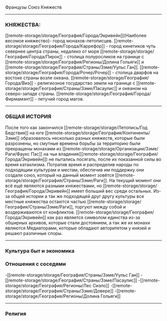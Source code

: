 Французы
Союз Княжеств

---
### **КНЯЖЕСТВА**:
[[remote-storage/storage/География/Города/Экривейн]](Наиболее весомое княжество)- город монахов-летописцев.
[[remote-storage/storage/География/Города/Каррефор]] - город кинетиков чуть севернее центра страны, недалеко от моря
[[remote-storage/storage/География/Города/Пирок]] - столица полуросликов на границе с [[remote-storage/storage/География/Регионы/Долина Гольяги]] и [[remote-storage/storage/География/Страны/Зэме/Уульс Ган]].
[[remote-storage/storage/География/Города/Рочер/Рочер]] - столица дварфов на востоке страны возле океана.
[[remote-storage/storage/География/Города/Виэ]] - религиозное государство земли на границе с [[remote-storage/storage/География/Страны/Зэме/Пасаулис]] и океаном на северо-западе страны.
[[remote-storage/storage/География/Города/Фирмамэнт]] - летучий город магов.

---

### **ОБЩАЯ ИСТОРИЯ**
После того как закончился [[remote-storage/storage/Летопись/Год Бедствия]] на юге [[remote-storage/storage/География/Континенты/Зэме]] образовалось несколько разных княжеств, которые были разрознены, но смутные времена борьбы за территорию были прекращены монахами из [[remote-storage/storage/Организации/Зэме/Раги/Фаукс Пас]] на чьи владения([[remote-storage/storage/География/Города/Экривейн]]) не пытались посягать, после их показанной силы во время катаклизма. Потратив время и распределив народы по подходящим культурам и местам, обеспечив им поддержку они создали союз, который на данный момент зовётся [[remote-storage/storage/География/Страны/Зэме/Раги]].
На текущий момент они всё ещё являются разными княжествами, но [[remote-storage/storage/География/Города/Экривейн]] имеет больший вес среди остальных. Из-за общей истории а так же подходящей друг другу культуры все местные княжества остаются частью [[remote-storage/storage/География/Страны/Зэме/Раги]], торгуют между собой и воздерживаются от конфликтов. [[remote-storage/storage/География/Города/Экривейн]] как раз является символом единства из-за обширных архивов, которые стали достоянием, а так же их монахи являются Медиаторами, которые обладают авторитетом у князей и решают различные споры.

---
### Культура быт и экономика


### Отношения с соседями
-[[remote-storage/storage/География/Страны/Зэме/Уульс Ган]]
-[[remote-storage/storage/География/Страны/Зэме/Пасаулис]]
-[[remote-storage/storage/География/Регионы/Лес Сиэло]]
-[[remote-storage/storage/География/Страны/Зэме/Довере]]
-[[remote-storage/storage/География/Регионы/Долина Гольяги]]

---
### Религия
